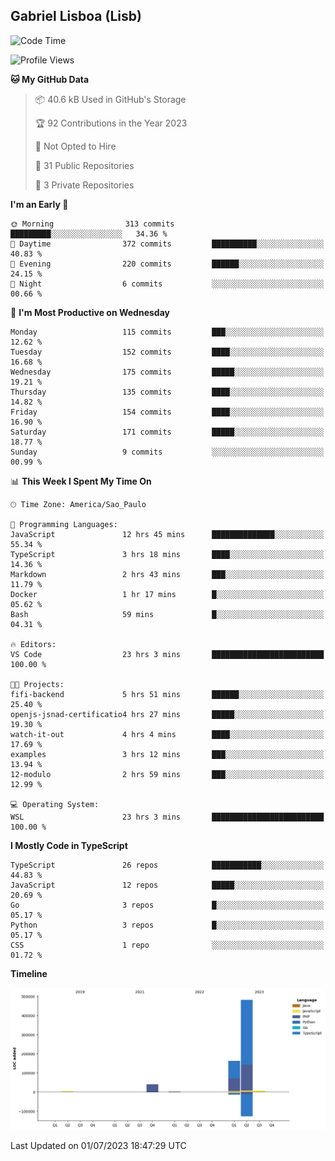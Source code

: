## Gabriel Lisboa (Lisb)

<!--START_SECTION:waka-->
![Code Time](http://img.shields.io/badge/Code%20Time-59%20hrs%2029%20mins-blue)

![Profile Views](http://img.shields.io/badge/Profile%20Views-6-blue)

**🐱 My GitHub Data** 

> 📦 40.6 kB Used in GitHub's Storage 
 > 
> 🏆 92 Contributions in the Year 2023
 > 
> 🚫 Not Opted to Hire
 > 
> 📜 31 Public Repositories 
 > 
> 🔑 3 Private Repositories 
 > 
**I'm an Early 🐤** 

```text
🌞 Morning                313 commits         █████████░░░░░░░░░░░░░░░░   34.36 % 
🌆 Daytime                372 commits         ██████████░░░░░░░░░░░░░░░   40.83 % 
🌃 Evening                220 commits         ██████░░░░░░░░░░░░░░░░░░░   24.15 % 
🌙 Night                  6 commits           ░░░░░░░░░░░░░░░░░░░░░░░░░   00.66 % 
```
📅 **I'm Most Productive on Wednesday** 

```text
Monday                   115 commits         ███░░░░░░░░░░░░░░░░░░░░░░   12.62 % 
Tuesday                  152 commits         ████░░░░░░░░░░░░░░░░░░░░░   16.68 % 
Wednesday                175 commits         █████░░░░░░░░░░░░░░░░░░░░   19.21 % 
Thursday                 135 commits         ████░░░░░░░░░░░░░░░░░░░░░   14.82 % 
Friday                   154 commits         ████░░░░░░░░░░░░░░░░░░░░░   16.90 % 
Saturday                 171 commits         █████░░░░░░░░░░░░░░░░░░░░   18.77 % 
Sunday                   9 commits           ░░░░░░░░░░░░░░░░░░░░░░░░░   00.99 % 
```


📊 **This Week I Spent My Time On** 

```text
🕑︎ Time Zone: America/Sao_Paulo

💬 Programming Languages: 
JavaScript               12 hrs 45 mins      ██████████████░░░░░░░░░░░   55.34 % 
TypeScript               3 hrs 18 mins       ████░░░░░░░░░░░░░░░░░░░░░   14.36 % 
Markdown                 2 hrs 43 mins       ███░░░░░░░░░░░░░░░░░░░░░░   11.79 % 
Docker                   1 hr 17 mins        █░░░░░░░░░░░░░░░░░░░░░░░░   05.62 % 
Bash                     59 mins             █░░░░░░░░░░░░░░░░░░░░░░░░   04.31 % 

🔥 Editors: 
VS Code                  23 hrs 3 mins       █████████████████████████   100.00 % 

🐱‍💻 Projects: 
fifi-backend             5 hrs 51 mins       ██████░░░░░░░░░░░░░░░░░░░   25.40 % 
openjs-jsnad-certificatio4 hrs 27 mins       █████░░░░░░░░░░░░░░░░░░░░   19.30 % 
watch-it-out             4 hrs 4 mins        ████░░░░░░░░░░░░░░░░░░░░░   17.69 % 
examples                 3 hrs 12 mins       ███░░░░░░░░░░░░░░░░░░░░░░   13.94 % 
12-modulo                2 hrs 59 mins       ███░░░░░░░░░░░░░░░░░░░░░░   12.99 % 

💻 Operating System: 
WSL                      23 hrs 3 mins       █████████████████████████   100.00 % 
```

**I Mostly Code in TypeScript** 

```text
TypeScript               26 repos            ███████████░░░░░░░░░░░░░░   44.83 % 
JavaScript               12 repos            █████░░░░░░░░░░░░░░░░░░░░   20.69 % 
Go                       3 repos             █░░░░░░░░░░░░░░░░░░░░░░░░   05.17 % 
Python                   3 repos             █░░░░░░░░░░░░░░░░░░░░░░░░   05.17 % 
CSS                      1 repo              ░░░░░░░░░░░░░░░░░░░░░░░░░   01.72 % 
```



**Timeline**

![Lines of Code chart](https://raw.githubusercontent.com/tenlisboa/tenlisboa/main/assets/bar_graph.png)


 Last Updated on 01/07/2023 18:47:29 UTC
<!--END_SECTION:waka-->
